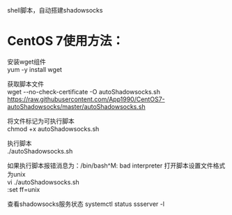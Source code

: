shell脚本，自动搭建shadowsocks

# CentOS 7使用方法：
安装wget组件  
yum -y install wget 

获取脚本文件  
wget --no-check-certificate -O autoShadowsocks.sh https://raw.githubusercontent.com/App1990/CentOS7-autoShadowsocks/master/autoShadowsocks.sh 

将文件标记为可执行脚本  
chmod +x autoShadowsocks.sh 

执行脚本  
./autoShadowsocks.sh 


如果执行脚本报错消息为：/bin/bash^M: bad interpreter 打开脚本设置文件格式为unix  
vi ./autoShadowsocks.sh  
:set ff=unix 


查看shadowsocks服务状态 
systemctl status ssserver -l
